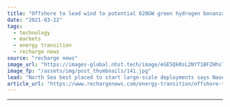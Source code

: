 ```yaml
---
title: "Offshore to lead wind to potential 620GW green hydrogen bonanza -  Siemens Gamesa chief"
date: "2021-03-22"
tags: 
  - technology
  - markets
  - energy transition
  - recharge news
source: "recharge news"
image_url: "https://images-global.nhst.tech/image/eGE5QkRsL2NYT1BFZHhsTnJsQ1RKVmpWalZHT1BaRnFreThvZ3RhNDBFND0=/nhst/binary/4bfd0d363de0c25d4eca0ba408245e5e"
image_fp: "/assets/img/post_thumbnails/141.jpg"
lead: "North Sea best placed to start large-scale deployments says Nauen, as parent group sees renewable H2 competitive by 2025 at best projects"
article_url: "https://www.rechargenews.com/energy-transition/offshore-to-lead-wind-to-potential-620gw-green-hydrogen-bonanza-siemens-gamesa-chief/2-1-984802"
---
```


---
